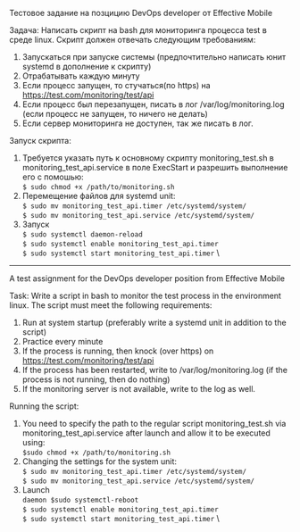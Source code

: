 Тестовое задание на позцицию DevOps developer от Effective Mobile

Задача:
Написать скрипт на bash для мониторинга процесса test в среде
linux. Скрипт должен отвечать следующим требованиям:
1. Запускаться при запуске системы (предпочтительно написать юнит systemd в дополнение к скрипту)
2. Отрабатывать каждую минуту
3. Если процесс запущен, то стучаться(по https) на https://test.com/monitoring/test/api
4. Если процесс был перезапущен, писать в лог /var/log/monitoring.log (если процесс не запущен, то ничего не делать)
5. Если сервер мониторинга не доступен, так же писать в лог.

Запуск скрипта:

1) Требуется указать путь к основному скрипту monitoring_test.sh в monitoring_test_api.service в поле ExecStart
   и разрешить выполнение его с помошью: \
   `$ sudo chmod +x /path/to/monitoring.sh`
3) Перемещение файлов для systemd unit: \
   `$ sudo mv monitoring_test_api.timer /etc/systemd/system/` \
   `$ sudo mv monitoring_test_api.service /etc/systemd/system/`
4) Запуск \
   `$ sudo systemctl daemon-reload` \
   `$ sudo systemctl enable monitoring_test_api.timer` \
   `$ sudo systemctl start monitoring_test_api.timer` \

------------------------------------------------------------------------------------------------------------------------

A test assignment for the DevOps developer position from Effective Mobile

Task:
Write a script in bash to monitor the test process in the environment
linux. The script must meet the following requirements:
1. Run at system startup (preferably write a systemd unit in addition to the script)
2. Practice every minute
3. If the process is running, then knock (over https) on https://test.com/monitoring/test/api
4. If the process has been restarted, write to /var/log/monitoring.log (if the process is not running, then do nothing)
5. If the monitoring server is not available, write to the log as well.

Running the script:

1) You need to specify the path to the regular script monitoring_test.sh via monitoring_test_api.service after launch
   and allow it to be executed using: \
`$sudo chmod +x /path/to/monitoring.sh `
3) Changing the settings for the system unit: \
   `$ sudo mv monitoring_test_api.timer /etc/systemd/system/` \
   `$ sudo mv monitoring_test_api.service /etc/systemd/system/`
4) Launch \
   `daemon $sudo systemctl-reboot` \
   `$ sudo systemctl enable monitoring_test_api.timer` \
   `$ sudo systemctl start monitoring_test_api.timer` \
